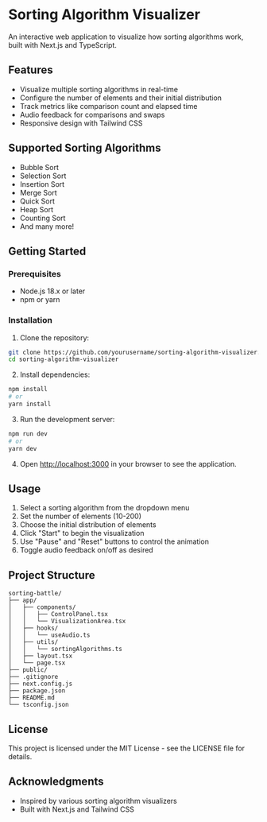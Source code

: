 # Sorting Algorithm Visualizer

An interactive web application to visualize how sorting algorithms work, built with Next.js and TypeScript.

## Features

- Visualize multiple sorting algorithms in real-time
- Configure the number of elements and their initial distribution
- Track metrics like comparison count and elapsed time
- Audio feedback for comparisons and swaps
- Responsive design with Tailwind CSS

## Supported Sorting Algorithms

- Bubble Sort
- Selection Sort
- Insertion Sort
- Merge Sort
- Quick Sort
- Heap Sort
- Counting Sort
- And many more!

## Getting Started

### Prerequisites

- Node.js 18.x or later
- npm or yarn

### Installation

1. Clone the repository:
```bash
git clone https://github.com/yourusername/sorting-algorithm-visualizer.git
cd sorting-algorithm-visualizer
```

2. Install dependencies:
```bash
npm install
# or
yarn install
```

3. Run the development server:
```bash
npm run dev
# or
yarn dev
```

4. Open [http://localhost:3000](http://localhost:3000) in your browser to see the application.

## Usage

1. Select a sorting algorithm from the dropdown menu
2. Set the number of elements (10-200)
3. Choose the initial distribution of elements
4. Click "Start" to begin the visualization
5. Use "Pause" and "Reset" buttons to control the animation
6. Toggle audio feedback on/off as desired

## Project Structure

```
sorting-battle/
├── app/
│   ├── components/
│   │   ├── ControlPanel.tsx
│   │   └── VisualizationArea.tsx
│   ├── hooks/
│   │   └── useAudio.ts
│   ├── utils/
│   │   └── sortingAlgorithms.ts
│   ├── layout.tsx
│   └── page.tsx
├── public/
├── .gitignore
├── next.config.js
├── package.json
├── README.md
└── tsconfig.json
```

## License

This project is licensed under the MIT License - see the LICENSE file for details.

## Acknowledgments

- Inspired by various sorting algorithm visualizers
- Built with Next.js and Tailwind CSS

